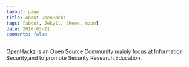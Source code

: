```yaml
---
layout: page
title: About OpenHackz
tags: [about, Jekyll, theme, moon]
date: 2016-03-21
comments: false
---
```

    
OpenHackz is an Open Source Community mainly focus at Information Security,and to promote Security Research,Education.
